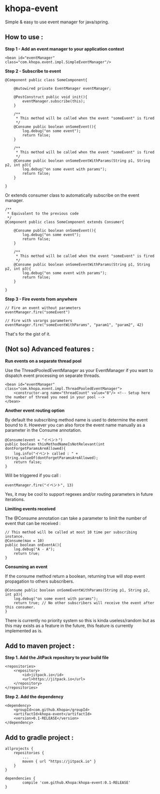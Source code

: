 khopa-event
===========

Simple & easy to use event manager for java/spring. 


How to use :
------------

**Step 1 - Add an event manager to your application context**

```
<bean id="eventManager" class="com.khopa.event.impl.SimpleEventManager"/>
```

**Step 2 - Subscribe to event**

```
@Component public class SomeComponent{

    @Autowired private EventManager eventManager;

    @PostConstruct public void init(){
        eventManager.subscribe(this);
    }

    /**
     * This method will be called when the event "someEvent" is fired
     */
    @Consume public boolean onSomeEvent(){
        log.debug("on some event");
        return false;
    }
    
    /**
     * This method will be called when the event "someEvent" is fired
     */
    @Consume public boolean onSomeEventWithParams(String p1, String p2, int p3){
        log.debug("on some event with params");
        return false;
    }

}

```

Or extends consumer class to automatically subscribe on the event manager.

```
/**
 * Equivalent to the previous code
 */
@Component public class SomeComponent extends Consumer{

    @Consume public boolean onSomeEvent(){
        log.debug("on some event");
        return false;
    }
    
    /**
     * This method will be called when the event "someEvent" is fired
     */
    @Consume public boolean onSomeEventWithParams(String p1, String p2, int p3){
        log.debug("on some event with params");
        return false;
    }

}
```

**Step 3 - Fire events from anywhere**

```
// Fire an event without parameters
eventManager.fire("someEvent")

// Fire with varargs parameters
eventManager.fire("someEventWithParams", "param1", "param2", 42)
```

That's for the gist of it.

(Not so) Advanced features :
----------------------------

**Run events on a separate thread pool**

Use the ThreadPooledEventManager as your EventManager if you want to dispatch event processing on separate threads.

```
<bean id="eventManager" class="com.khopa.event.impl.ThreadPooledEventManager">
    <constructor-arg name="threadCount" value="8"/> <!-- Setup here the number of thread you need in your pool -->
</bean>
```

**Another event routing option**

By default the subscribing method name is used to determine the event bound to it. However you can also force the event name manually as a parameter in the Consume annotation.

```
@Consume(event = "イベント")
public boolean thisMethodNameIsNotRelevant(int dontForgetParamsAreAllowed){
    log.info("イベント called : " + String.valueOf(dontForgetParamsAreAllowed);
    return false;
}
```

Will be triggered if you call :

```
eventManager.fire("イベント", 13)
```

Yes, it may be cool to support regexes and/or routing parameters in future iterations.

**Limiting events received**

The @Consume annotation can take a parameter to limit the number of event that can be received :

```
// This method will be called at most 10 time per subscribing instance.
@Consume(max = 10)
public boolean onEventA(){
    log.debug("A - A");
    return true;
}
```

**Consuming an event**

If the consume method return a boolean, returning true will stop event propagation to others subscribers.

```
@Consume public boolean onSomeEventWithParams(String p1, String p2, int p3){
    log.debug("on some event with params");
    return true; // No other subscribers will receive the event after this consumer.
}
```

There is currently no priority system so this is kinda useless/random but as this may exists as a feature in the future, this feature is currently implemented as is.


Add to maven project :
----------------------

**Step 1. Add the JitPack repository to your build file**

```
<repositories>
    <repository>
        <id>jitpack.io</id>
        <url>https://jitpack.io</url>
    </repository>
</repositories>
```

**Step 2. Add the dependency**

```
<dependency>
    <groupId>com.github.Khopa</groupId>
    <artifactId>khopa-event</artifactId>
    <version>0.1-RELEASE</version>
</dependency>
```

Add to gradle project :
-----------------------

```
allprojects {
    repositories {
        ...
        maven { url "https://jitpack.io" }
    }
}

dependencies {
        compile 'com.github.Khopa:khopa-event:0.1-RELEASE'
}
```







